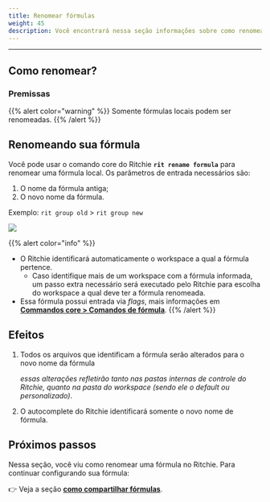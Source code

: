 ```yaml
---
title: Renomear fórmulas
weight: 45
description: Você encontrará nessa seção informações sobre como renomear uma fórmula no Ritchie.
---
```


---

## Como renomear?

### Premissas

{{% alert color="warning" %}}
Somente fórmulas locais podem ser renomeadas.
{{% /alert %}}

## Renomeando sua fórmula

Você pode usar o comando core do Ritchie **`rit rename formula`** para renomear uma fórmula local. Os parâmetros de entrada necessários são:

1. O nome da fórmula antiga;
2. O novo nome da fórmula.

Exemplo: `rit group old` > `rit group new`

![](/shared/rit-rename-formula.gif)

{{% alert color="info" %}}

- O Ritchie identificará automaticamente o workspace a qual a fórmula pertence.
  - Caso identifique mais de um workspace com a fórmula informada, um passo extra necessário será executado pelo Ritchie para escolha do workspace a qual deve ter a fórmula renomeada.
- Essa fórmula possui entrada via _flags_, mais informações em [**Commandos core > Comandos de fórmula**](/pt-br/standard-inputs/comandos-core/#comandos-de-fórmula).
  {{% /alert %}}

## Efeitos

1. Todos os arquivos que identificam a fórmula serão alterados para o novo nome da fórmula

   _essas alterações refletirão tanto nas pastas internas de controle do Ritchie, quanto na pasta do workspace (sendo ele o default ou personalizado)_.

2. O autocomplete do Ritchie identificará somente o novo nome de fórmula.

## Próximos passos

Nessa seção, você viu como renomear uma fórmula no Ritchie. Para continuar configurando sua fórmula:

👉 Veja a seção [**como compartilhar fórmulas**](/pt-br/fórmulas/compartilhar-fórmulas/).
